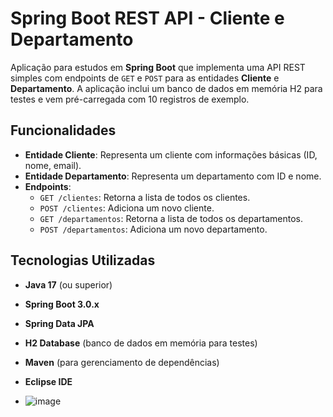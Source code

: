 # Spring Boot REST API - Cliente e Departamento

Aplicação para estudos em **Spring Boot** que implementa uma API REST simples com endpoints de `GET` e `POST` para as entidades **Cliente** e **Departamento**. A aplicação inclui um banco de dados em memória H2 para testes e vem pré-carregada com 10 registros de exemplo.

## Funcionalidades

- **Entidade Cliente**: Representa um cliente com informações básicas (ID, nome, email).
- **Entidade Departamento**: Representa um departamento com ID e nome.
- **Endpoints**:
  - `GET /clientes`: Retorna a lista de todos os clientes.
  - `POST /clientes`: Adiciona um novo cliente.
  - `GET /departamentos`: Retorna a lista de todos os departamentos.
  - `POST /departamentos`: Adiciona um novo departamento.

## Tecnologias Utilizadas

- **Java 17** (ou superior)
- **Spring Boot 3.0.x**
- **Spring Data JPA**
- **H2 Database** (banco de dados em memória para testes)
- **Maven** (para gerenciamento de dependências)
- **Eclipse IDE**

- ![image](https://github.com/user-attachments/assets/9fe4591c-d391-4220-8747-da69bf20ab72)

